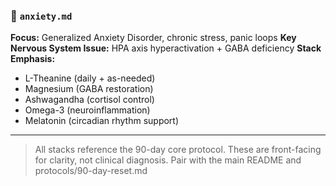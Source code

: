 ### 🧠 `anxiety.md`

**Focus:** Generalized Anxiety Disorder, chronic stress, panic loops
**Key Nervous System Issue:** HPA axis hyperactivation + GABA deficiency
**Stack Emphasis:**

* L-Theanine (daily + as-needed)
* Magnesium (GABA restoration)
* Ashwagandha (cortisol control)
* Omega-3 (neuroinflammation)
* Melatonin (circadian rhythm support)


---

> All stacks reference the 90-day core protocol. These are front-facing for clarity, not clinical diagnosis. Pair with the main README and protocols/90-day-reset.md

